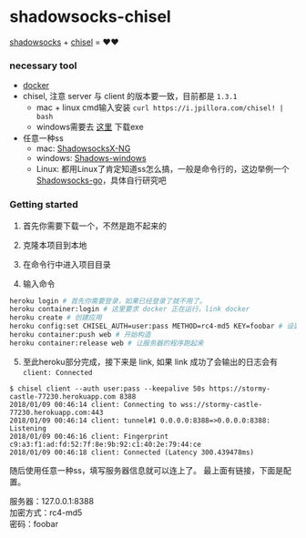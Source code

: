 shadowsocks-chisel
==================

[shadowsocks](https://github.com/shadowsocks/shadowsocks-go) + [chisel](https://github.com/jpillora/chisel) = ❤❤

### necessary tool
* [docker](https://docs.docker.com/install/)
* chisel, 注意 server 与 client 的版本要一致，目前都是 `1.3.1`
    * mac + linux cmd输入安装 `curl https://i.jpillora.com/chisel! | bash` 
    * windows需要去 [这里](https://github.com/jpillora/chisel/releases/tag/1.3.1) 下载exe  
* 任意一种ss
    * mac: [ShadowsocksX-NG](https://github.com/shadowsocks/ShadowsocksX-NG)
    * windows: [Shadows-windows](https://github.com/shadowsocks/shadowsocks-windows/releases)
    * Linux: 都用Linux了肯定知道ss怎么搞，一般是命令行的，这边举例一个[Shadowsocks-go](https://github.com/shadowsocks/shadowsocks-go/releases)，具体自行研究吧

### Getting started

1. 首先你需要下载一个，不然是跑不起来的

2. 克隆本项目到本地

3. 在命令行中进入项目目录

4. 输入命令

```bash
heroku login # 首先你需要登录，如果已经登录了就不用了。
heroku container:login # 这里要求 docker 正在运行，link docker
heroku create # 创建应用
heroku config:set CHISEL_AUTH=user:pass METHOD=rc4-md5 KEY=foobar # 设置应用的运行变量
heroku container:push web # 开始构造
heroku container:release web # 让服务器的程序跑起来
```

5. 至此heroku部分完成，接下来是 link, 如果 link 成功了会输出的日志会有 `client: Connected`  


```
$ chisel client --auth user:pass --keepalive 50s https://stormy-castle-77230.herokuapp.com 8388
2018/01/09 00:46:14 client: Connecting to wss://stormy-castle-77230.herokuapp.com:443
2018/01/09 00:46:14 client: tunnel#1 0.0.0.0:8388=>0.0.0.0:8388: Listening
2018/01/09 00:46:16 client: Fingerprint c9:a3:f1:ad:fd:52:7f:8e:9b:92:c1:40:2e:79:44:ce
2018/01/09 00:46:18 client: Connected (Latency 300.439478ms)
```
随后使用任意一种ss，填写服务器信息就可以连上了。
最上面有链接，下面是配置。

服务器：127.0.0.1:8388  
加密方式：rc4-md5  
密码：foobar  
